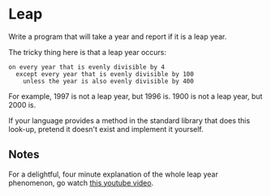 # Leap

Write a program that will take a year and report if it is a leap year.

The tricky thing here is that a leap year occurs:

```plain
on every year that is evenly divisible by 4
  except every year that is evenly divisible by 100
    unless the year is also evenly divisible by 400
```

For example, 1997 is not a leap year, but 1996 is.  1900 is not a leap
year, but 2000 is.

If your language provides a method in the standard library that does
this look-up, pretend it doesn't exist and implement it yourself.

## Notes

For a delightful, four minute explanation of the whole leap year
phenomenon, go watch [this youtube video][video].

[video]: http://www.youtube.com/watch?v=xX96xng7sAE

